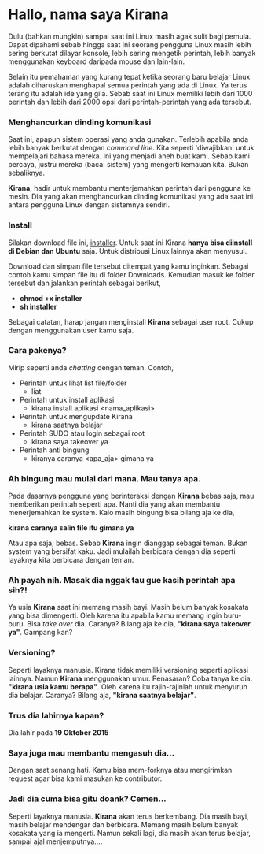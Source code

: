 # Hallo, nama saya Kirana

Dulu (bahkan mungkin) sampai saat ini Linux masih agak sulit bagi pemula. Dapat dipahami sebab hingga saat ini seorang pengguna Linux masih lebih sering berkutat dilayar konsole, lebih sering mengetik perintah, lebih banyak menggunakan keyboard daripada mouse dan lain-lain.

Selain itu pemahaman yang kurang tepat ketika seorang baru belajar Linux adalah diharuskan menghapal semua perintah yang ada di Linux. Ya terus terang itu adalah ide yang gila. Sebab saat ini Linux memiliki lebih dari 1000 perintah dan lebih dari 2000 opsi dari perintah-perintah yang ada tersebut. 

### Menghancurkan dinding komunikasi

Saat ini, apapun sistem operasi yang anda gunakan. Terlebih apabila anda lebih banyak berkutat dengan *command line*. Kita seperti 'diwajibkan' untuk mempelajari bahasa mereka. Ini yang menjadi aneh buat kami. Sebab kami percaya, justru mereka (baca: sistem) yang mengerti kemauan kita. Bukan sebaliknya. 

__Kirana__, hadir untuk membantu menterjemahkan perintah dari pengguna ke mesin. Dia yang akan menghancurkan dinding komunikasi yang ada saat ini antara pengguna Linux dengan sistemnya sendiri.

### Install

Silakan download file ini, [installer](https://goo.gl/FVFAUu).
Untuk saat ini Kirana __hanya bisa diinstall di Debian dan Ubuntu__ saja. Untuk distribusi Linux lainnya akan menyusul.

Download dan simpan file tersebut ditempat yang kamu inginkan. 
Sebagai contoh kamu simpan file itu di folder Downloads. Kemudian masuk ke folder tersebut dan jalankan perintah sebagai berikut, 

* __chmod +x installer__
* __sh installer__

Sebagai catatan, harap jangan menginstall __Kirana__ sebagai user root. Cukup dengan menggunakan user kamu saja.

### Cara pakenya?

Mirip seperti anda *chatting* dengan teman. Contoh,
* Perintah untuk lihat list file/folder
  * liat
* Perintah untuk install aplikasi
  * kirana install aplikasi <nama_aplikasi>
* Perintah untuk mengupdate Kirana 
  * kirana saatnya belajar
* Perintah SUDO atau login sebagai root
  * kirana saya takeover ya
* Perintah anti bingung
  * kiranya caranya <apa_aja> gimana ya

### Ah bingung mau mulai dari mana. Mau tanya apa.

Pada dasarnya pengguna yang berinteraksi dengan __Kirana__ bebas saja, mau memberikan perintah seperti apa. Nanti dia yang akan membantu menerjemahkan ke system. Kalo masih bingung bisa bilang aja ke dia,

__kirana caranya salin file itu gimana ya__

Atau apa saja, bebas. Sebab __Kirana__ ingin dianggap sebagai teman. Bukan system yang bersifat kaku. Jadi mulailah berbicara dengan dia seperti layaknya kita berbicara dengan teman.

### Ah payah nih. Masak dia nggak tau gue kasih perintah apa sih?!

Ya usia __Kirana__ saat ini memang masih bayi. Masih belum banyak kosakata yang bisa dimengerti. Oleh karena itu apabila kamu memang ingin buru-buru. Bisa *take over* dia. Caranya? Bilang aja ke dia, __"kirana saya takeover ya"__. Gampang kan? 

### Versioning?

Seperti layaknya manusia. Kirana tidak memiliki versioning seperti aplikasi lainnya. Namun __Kirana__ menggunakan umur. Penasaran? Coba tanya ke dia. __"kirana usia kamu berapa"__. Oleh karena itu rajin-rajinlah untuk menyuruh dia belajar. Caranya? Bilang aja, __"kirana saatnya belajar"__.

### Trus dia lahirnya kapan?

Dia lahir pada __19 Oktober 2015__

### Saya juga mau membantu mengasuh dia...

Dengan saat senang hati. Kamu bisa mem-forknya atau mengirimkan request agar bisa kami masukan ke contributor. 

### Jadi dia cuma bisa gitu doank? Cemen...

Seperti layaknya manusia. __Kirana__ akan terus berkembang. Dia masih bayi, masih belajar mendengar dan berbicara. Memang masih belum banyak kosakata yang ia mengerti. Namun sekali lagi, dia masih akan terus belajar, sampai ajal menjemputnya....

